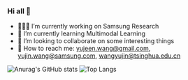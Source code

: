 ### Hi all 👋
- 🧑🏻‍💻 I’m currently working on Samsung Research
- 🌱 I’m currently learning Multimodal Learning
- 👯 I’m looking to collaborate on some interesting things
- 🌈 How to reach me: yujeen.wang@gmail.com, yujin.wang@samsung.com, wangyujin@tsinghua.edu.cn

![Anurag's GitHub stats](https://github-readme-stats.vercel.app/api?username=AnonymousDestroyer&show_icons=true&theme=buefy&count_private=true&hide=prs&line_height=24.3)
![Top Langs](https://github-readme-stats.vercel.app/api/top-langs/?username=anuraghazra&layout=compact&show_icons=true&theme=buefy&hide=javascript,html,typescript,css,glsl,&langs_count=6&card_width=270)


<!--
**AnonymousDestroyer/AnonymousDestroyer** is a ✨ _special_ ✨ repository because its `README.md` (this file) appears on your GitHub profile.

Here are some ideas to get you started:

- 🔭 I’m currently working on ...
- 🌱 I’m currently learning ...
- 👯 I’m looking to collaborate on ...
- 🤔 I’m looking for help with ...
- 💬 Ask me about ...
- 📫 How to reach me: ...
- 😄 Pronouns: ...
- ⚡ Fun fact: ...
-->
